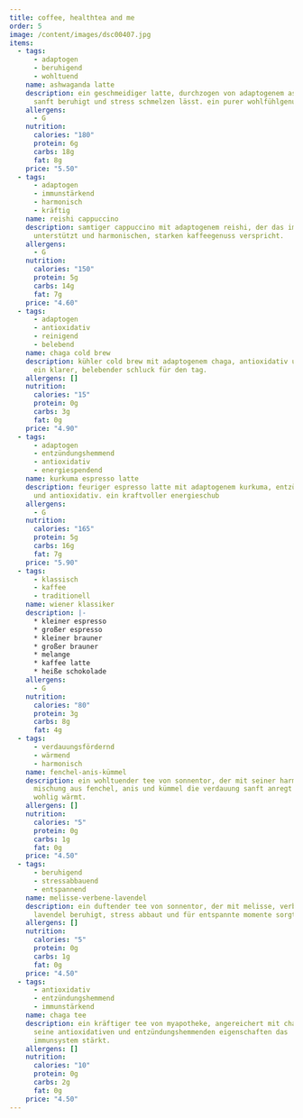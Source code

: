 ```yaml
---
title: coffee, healthtea and me
order: 5
image: /content/images/dsc00407.jpg
items:
  - tags:
      - adaptogen
      - beruhigend
      - wohltuend
    name: ashwaganda latte
    description: ein geschmeidiger latte, durchzogen von adaptogenem ashwaganda, der
      sanft beruhigt und stress schmelzen lässt. ein purer wohlfühlgenuss.
    allergens:
      - G
    nutrition:
      calories: "180"
      protein: 6g
      carbs: 18g
      fat: 8g
    price: "5.50"
  - tags:
      - adaptogen
      - immunstärkend
      - harmonisch
      - kräftig
    name: reishi cappuccino
    description: samtiger cappuccino mit adaptogenem reishi, der das immunsystem
      unterstützt und harmonischen, starken kaffeegenuss verspricht.
    allergens:
      - G
    nutrition:
      calories: "150"
      protein: 5g
      carbs: 14g
      fat: 7g
    price: "4.60"
  - tags:
      - adaptogen
      - antioxidativ
      - reinigend
      - belebend
    name: chaga cold brew
    description: kühler cold brew mit adaptogenem chaga, antioxidativ und reinigend.
      ein klarer, belebender schluck für den tag.
    allergens: []
    nutrition:
      calories: "15"
      protein: 0g
      carbs: 3g
      fat: 0g
    price: "4.90"
  - tags:
      - adaptogen
      - entzündungshemmend
      - antioxidativ
      - energiespendend
    name: kurkuma espresso latte
    description: feuriger espresso latte mit adaptogenem kurkuma, entzündungshemmend
      und antioxidativ. ein kraftvoller energieschub
    allergens:
      - G
    nutrition:
      calories: "165"
      protein: 5g
      carbs: 16g
      fat: 7g
    price: "5.90"
  - tags:
      - klassisch
      - kaffee
      - traditionell
    name: wiener klassiker
    description: |-
      * kleiner espresso 
      * großer espresso     
      * kleiner brauner
      * großer brauner
      * melange
      * kaffee latte
      * heiße schokolade
    allergens:
      - G
    nutrition:
      calories: "80"
      protein: 3g
      carbs: 8g
      fat: 4g
  - tags:
      - verdauungsfördernd
      - wärmend
      - harmonisch
    name: fenchel-anis-kümmel
    description: ein wohltuender tee von sonnentor, der mit seiner harmonischen
      mischung aus fenchel, anis und kümmel die verdauung sanft anregt und
      wohlig wärmt.
    allergens: []
    nutrition:
      calories: "5"
      protein: 0g
      carbs: 1g
      fat: 0g
    price: "4.50"
  - tags:
      - beruhigend
      - stressabbauend
      - entspannend
    name: melisse-verbene-lavendel
    description: ein duftender tee von sonnentor, der mit melisse, verbene und
      lavendel beruhigt, stress abbaut und für entspannte momente sorgt.
    allergens: []
    nutrition:
      calories: "5"
      protein: 0g
      carbs: 1g
      fat: 0g
    price: "4.50"
  - tags:
      - antioxidativ
      - entzündungshemmend
      - immunstärkend
    name: chaga tee
    description: ein kräftiger tee von myapotheke, angereichert mit chaga, der durch
      seine antioxidativen und entzündungshemmenden eigenschaften das
      immunsystem stärkt.
    allergens: []
    nutrition:
      calories: "10"
      protein: 0g
      carbs: 2g
      fat: 0g
    price: "4.50"
---
```

